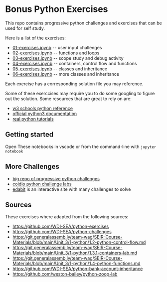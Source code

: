 # Bonus Python Exercises

This repo contains progressive python challenges and exercises that can be used for self study.

Here is a list of the exercises:

* [01-exercises.ipynb](./exercises.ipynb) -- user input challenges
* [02-exercises.ipynb](./02-exercises.ipynb) -- functions and loops
* [03-exercises.ipynb](./03-exercises.ipynb) -- scope study and debug activity
* [04-exercises.ipynb](./04-exercises.ipynb) -- containers, control flow and functions 
* [05-exercises.ipynb](./05-exercises.ipynb) -- classes and inheritance
* [06-exercises.ipynb](./06-solutions.ipynb) -- more classes and inheritance

Each exercise has a corresponding solution file you may reference.

Some of these exerccises may require you to do some googling to figure out the solution. Some resources that are great to rely on are:

* [w3 schools python reference](https://www.w3schools.com/python/)
* [official python3 documentation](https://docs.python.org/3/)
* [real python tutorials](https://realpython.com/)

## Getting started

Open These notebooks in vscode or from the command-line with `jupyter notebook`

## More Challenges

* [big repo of progressive python challenges](https://github.com/ChillFish8/Python-Challenges)
* [coidio python challenge labs](https://github.com/alicevillar/python-lab-challenges)
* [edabit](https://edabit.com/challenges/python3) is an interactive site with many challenges to solve

## Sources

These exercises where adapted from the following sources:

* https://github.com/WDI-SEA/python-exercises
* https://github.com/WDI-SEA/python-challenges
* https://git.generalassemb.ly/team-wag/SEIR-Course-Materials/blob/main/Unit_3/1-python/1.2-python-control-flow.md
* https://git.generalassemb.ly/team-wag/SEIR-Course-Materials/blob/main/Unit_3/1-python/1.3.1-containers-lab.md
* https://git.generalassemb.ly/team-wag/SEIR-Course-Materials/blob/main/Unit_3/1-python/1.4-python-functions.md
* https://github.com/WDI-SEA/python-bank-account-inheritance
* https://github.com/weston-bailey/python-zoop-lab
